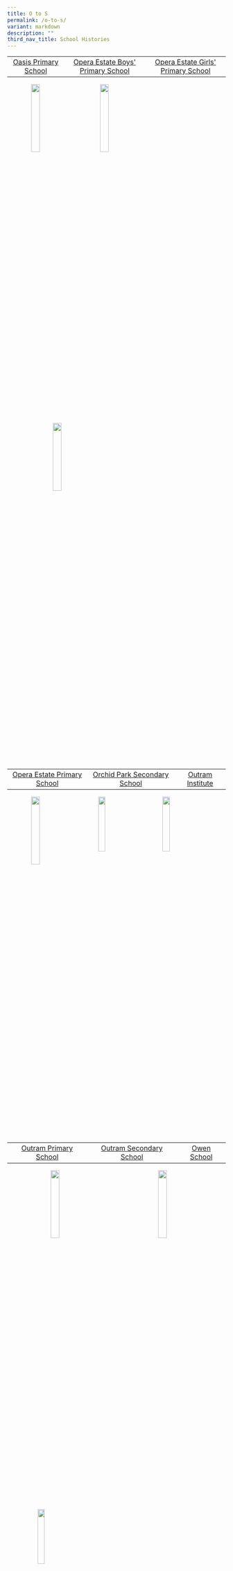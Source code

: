 ```yaml
---
title: O to S
permalink: /o-to-s/
variant: markdown
description: ""
third_nav_title: School Histories
---
```

|  |  |  |
|:---:|:---:|:---:|
| [Oasis Primary School](/school-histories/oasis-pri/) | [Opera Estate Boys' Primary School](/school-histories/opera-estate-boys-pri/) | [Opera Estate Girls' Primary School](/school-histories/opera-estate-girls-pri/)|

<img align="left" style="width:20%;margin-left:55px;" src="/images/crestO1.png">
<img align="left" style="width:20%;margin-left:55px;" src="/images/crestO2.png">
<img align="left" style="width:20%;margin-left:105px;" src="/images/crestO3.png">

<br clear="left">

|  |  |  |
|:---:|:---:|:---:|
 | [Opera Estate Primary School](/school-histories/opera-estate-pri/) | [Orchid Park Secondary School](/school-histories/orchid-park-sec/)| [Outram Institute](/school-histories/outram-institute/) |

<img align="left" style="width:20%;margin-left:55px;" src="/images/crestO4.jpg">
<img align="right" style="width:18%;margin-right:55px;" src="/images/crestO5.jpg">
<img align="right" style="width:18%;margin-right:55px;" src="/images/crestO6.png">

<br clear="left">

|  |  |  |
|:---:|:---:|:---:|
 [Outram Primary School](/school-histories/outram-pri/) |[Outram Secondary School](/school-histories/outram-sec/) | [Owen School](/school-histories/owen-sch/) | 

<img align="right" style="width:20%;margin-right:55px;" src="/images/crestO7.png">
<img align="left" style="width:20%;margin-left:100px;" src="/images/crestO8.jpg">
<img align="left" style="width:18%;margin-left:70px;" src="/images/crestO9.png">

<br clear="left">

|  |  |  |
|:---:|:---:|:---:|
| [Palm View Primary School](/school-histories/palm-view-pri/) | [Pandan Primary School](/school-histories/pandan-pri/) | 

<img align="left" style="width:22%;margin-left:100px;" src="/images/crestP1.png">
<img align="right" style="width:20%;margin-right:100px;" src="/images/crestP2.png">

<br clear="left">

|  |  |  |
|:---:|:---:|:---:|
|[Park Road School](/school-histories/park-road-sch/) | [Park View Primary School](/school-histories/park-view-pri/) |

<img align="left" style="width:20%;margin-left:100px;" src="/images/crestP3.png">
<img align="right" style="width:20%;margin-right:100px;" src="/images/crestP4.png">

<br clear="left">

|  |  |  |
|:---:|:---:|:---:|
| [Paya Lebar Methodist Girls'<br> School (Primary)](/school-histories/paya-lebar-methodist-girls-sch-pri/) | [Paya Lebar Methodist<br> Girls' School (Secondary)](/school-histories/paya-lebar-methodist-girls-sch-sec/) | [Paya Lebar School](/school-histories/paya-lebar-sch/) |

<img align="left" style="width:25%;margin-left:35px;" src="/images/crestP5.png">
<img align="left" style="width:20%;margin-left:95px;" src="/images/crestP6.jpg">
<img align="right" style="width:18%;margin-right:65px;" src="/images/crestP7.jpg">

<br clear="left">

|  |  |  |
|:---:|:---:|:---:|
| [Pearl Bank School](/school-histories/pearl-bank-sch/) | [Pearl Park Primary School](/school-histories/pearl-park-pri-sch/) | [Pearl's Hill School](/school-histories/pearls-hill-sch/) |

<img align="left" style="width:20%;margin-left:55px;" src="/images/crestP8.png">
<img align="left" style="width:18%;margin-left:115px;" src="/images/crestP9.png">
<img align="right" style="width:18%;margin-right:65px;" src="/images/crestP10.png">

<br clear="left">

|  |  |  |
|:---:|:---:|:---:|
| [Peck Seah Primary School](/school-histories/peck-seah-pri/) | [Pei Chun Public School](/school-histories/pei-chun-public-sch/) | [Pei Hwa Presbyterian Primary School](/school-histories/pei-hwa-presbyterian-pri/) |

<img align="left" style="width:20%;margin-left:55px;" src="/images/crestP11.jpg">
<img align="left" style="width:20%;margin-left:125px;" src="/images/crestP12.png">
<img align="right" style="width:20%;margin-right:55px;" src="/images/crestP13.png">

<br clear="left">

|  |  |  |
|:---:|:---:|:---:|
| [Pei Hwa Secondary School](/school-histories/pei-hwa-sec/) | [Pei Tek Public School](/school-histories/pei-tek-public-sch/) | [Pei Tong Primary School](/school-histories/pei-tong-pri/) |

<img align="left" style="width:20%;margin-left:55px;" src="/images/crestP14.jpg">
<img align="left" style="width:20%;margin-left:105px;" src="/images/crestP15.png">
<img align="right" style="width:20%;margin-right:65px;" src="/images/crestP16.png">

<br clear="left">

|  |  |  |
|:---:|:---:|:---:|
| [Peicai Secondary School](/school-histories/peicai-sec/) | [Peirce Secondary School](/school-histories/peirce-sec/) | [Peixin Primary School](/school-histories/peixin-pri/) |

<img align="left" style="width:18%;margin-left:55px;" src="/images/crestP17.jpg">
<img align="left" style="width:16%;margin-left:135px;" src="/images/crestP18.png">
<img align="right" style="width:18%;margin-right:65px;" src="/images/crestP19.png">

<br clear="left">

|  |  |  |
|:---:|:---:|:---:|
| [Peiying Primary School](/school-histories/peiying-pri/) | [Permaisura Primary School](/school-histories/permaisura-pri/) | [Ping Yi Primary School](/school-histories/ping-yi-pri/) |

<img align="left" style="width:17%;margin-left:75px;" src="/images/crestP20.png">
<img align="left" style="width:16%;margin-left:125px;" src="/images/crestP21.png">
<img align="right" style="width:20%;margin-right:55px;" src="/images/crestP22.png">

<br clear="left">

|  |  |  |
|:---:|:---:|:---:|
| [Ping Yi Secondary School](/school-histories/pingyi-sec/) | [Pioneer Junior College](/school-histories/pioneer-jc/) | [Pioneer Primary School](/school-histories/pioneer-pri/) |

<img align="left" style="width:15%;margin-left:85px;" src="/images/crestP23.jpg">
<img align="left" style="width:20%;margin-left:125px;" src="/images/crestP24.jpg">
<img align="right" style="width:20%;margin-right:45px;" src="/images/crestP25.png">

<br clear="left">

|  |  |  |
|:---:|:---:|:---:|
| [Pioneer Secondary School](/school-histories/pioneer-sec/) | [Playfair School](/school-histories/playfair-sch/) | [Poi Ching School](/school-histories/poi-ching-sch/) |

<img align="left" style="width:20%;margin-left:55px;" src="/images/crestP26.jpg">
<img align="left" style="width:20%;margin-left:105px;" src="/images/crestP27.png">
<img align="right" style="width:15%;margin-right:65px;" src="/images/crestP28.png">

<br clear="left">

|  |  |  |
|:---:|:---:|:---:|
| [Presbyterian High School](/school-histories/presbyterian-high-sch/) | [Princess Elizabeth Primary School](/school-histories/princess-elizabeth-pri/) | [Pulau Tekong Primary School](/school-histories/pulau-tekong-pri/) |

<img align="left" style="width:15%;margin-left:85px;" src="/images/crestP29.jpg">
<img align="left" style="width:17%;margin-left:135px;" src="/images/crestP30.png">
<img align="right" style="width:20%;margin-right:45px;" src="/images/crestP31.png">

<br clear="left">

|  |  |  |
|:---:|:---:|:---:|
| [Punggol Cove Primary School](/school-histories/punggol-cove-pri/) | [Punggol Green Primary School](/school-histories/punggol-green-pri/) | [Punggol Primary School](/school-histories/punggol-pri/) |

<img align="left" style="width:20%;margin-left:55px;" src="/images/crestP32.png">
<img align="left" style="width:34%;margin-left:75px;" src="/images/crestP33.png">
<img align="right" style="width:16%;margin-right:55px;" src="/images/crestP34.png">

<br clear="left">

|  |  |  |
|:---:|:---:|:---:|
| [Punggol Secondary School](/school-histories/punggol-sec/) | [Punggol View Primary School](/school-histories/punggol-view-pri/) | [Qiaonan Primary School](/school-histories/qiaonan-pri/) |

<img align="left" style="width:20%;margin-left:55px;" src="/images/crestP35.png">
<img align="left" style="width:22%;margin-left:105px;" src="/images/crestP36.jpg">
<img align="right" style="width:22%;margin-right:35px;" src="/images/crestQ1.png">

<br clear="left">

|  |  |  |
|:---:|:---:|:---:|
| [Qifa Primary School](/school-histories/qifa-pri/) | [Qihua Primary School](/school-histories/qihua-pri/) | [Queenstown Primary School](/school-histories/queenstown-pri/) |

<img align="left" style="width:20%;margin-left:55px;" src="/images/crestQ2.png">
<img align="left" style="width:20%;margin-left:105px;" src="/images/crestQ3.png">
<img align="right" style="width:22%;margin-right:45px;" src="/images/crestQ4.png">

<br clear="left">

|  |  |  |
|:---:|:---:|:---:|
| [Queenstown Secondary School](/school-histories/queenstown-sec/) | [Queensway Secondary School](/school-histories/queensway-sec/) | [Radin Mas Primary School](/school-histories/radin-mas-pri/) |

<img align="left" style="width:18%;margin-left:75px;" src="/images/crestQ5.jpg">
<img align="left" style="width:20%;margin-left:105px;" src="/images/crestQ6.jpg">
<img align="right" style="width:20%;margin-right:45px;" src="/images/crestR1.png">

<br clear="left">

|  |  |  |
|:---:|:---:|:---:|
| [Raffles Girls' Primary School](/school-histories/raffles-girls-pri/) | [Raffles Girls' School](/school-histories/raffles-girls-sch/) | [Raffles Institution](/school-histories/raffles-institution/) |

<img align="left" style="width:20%;margin-left:55px;" src="/images/crestR2.png">
<img align="left" style="width:22%;margin-left:105px;" src="/images/crestR3.jpg">
<img align="right" style="width:20%;margin-right:45px;" src="/images/crestR4.png">

<br clear="left">

|  |  |  |
|:---:|:---:|:---:|
| [Raffles Junior College](/school-histories/raffles-jc/) | [Rangoon Road Primary School (Farrer Park)](/school-histories/rangoon-road-pri/) | [Rangoon Secondary School](/school-histories/rangoon-sec/) |

<img align="left" style="width:20%;margin-left:55px;" src="/images/crestR5.png">
<img align="left" style="width:20%;margin-left:105px;" src="/images/crestR6.png">
<img align="right" style="width:19%;margin-right:65px;" src="/images/crestR7.png">

<br clear="left">

|  |  |  |
|:---:|:---:|:---:|
| [Rayman School](/school-histories/rayman-sch/) | [Red Swastika School](/school-histories/red-swastika-sch/) | [Redhill School](/school-histories/redhill-sch/) |

<img align="left" style="width:20%;margin-left:55px;" src="/images/crestR8.jpg">
<img align="left" style="width:20%;margin-left:115px;" src="/images/crestR9.png">
<img align="right" style="width:18%;margin-right:65px;" src="/images/crestR10.png">

<br clear="left">

|  |  |  |
|:---:|:---:|:---:|
| [Regent Secondary School](/school-histories/regent-sec/) | [River Valley English School](/school-histories/river-valley-english-sch/) | [River Valley Government Chinese School](/school-histories/river-valley-government-chi-sch/) |

<img align="left" style="width:20%;margin-left:55px;" src="/images/crestR11.jpg">
<img align="left" style="width:18%;margin-left:125px;" src="/images/crestR12.png">
<img align="right" style="width:20%;margin-right:45px;" src="/images/crestR13.png">

<br clear="left">

|  |  |  |
|:---:|:---:|:---:|
| [River Valley High School](/school-histories/river-valley-high-sch/) | [River Valley Primary School](/school-histories/river-valley-pri/) | [Riverside Primary School](/school-histories/riverside-pri/) |

<img align="left" style="width:19%;margin-left:55px;" src="/images/crestR14.jpg">
<img align="left" style="width:16%;margin-left:135px;" src="/images/crestR15.jpg">
<img align="right" style="width:25%;margin-right:35px;" src="/images/crestR16.jpg">

<br clear="left">

|  |  |  |
|:---:|:---:|:---:|
| [Riverside Secondary School](/school-histories/riverside-sec/) | [Rivervale Primary School](/school-histories/river-vale-pri-sch/) | [Rosyth School](/school-histories/rosyth-sch/) |

<img align="left" style="width:20%;margin-left:55px;" src="/images/crestR17.jpg">
<img align="left" style="width:20%;margin-left:95px;" src="/images/crestR18.png">
<img align="right" style="width:20%;margin-right:45px;" src="/images/crestR19.jpg">

<br clear="left">

|  |  |  |
|:---:|:---:|:---:|
| [Rulang Primary School](/school-histories/rulang-pri/) | [San Shan Primary School](/school-histories/san-shan-pri/) | [Sang Nila Utama Secondary School](/school-histories/sang-nila-utama-sec/) |

<img align="left" style="width:25%;margin-left:55px;" src="/images/crestR20.png">
<img align="left" style="width:20%;margin-left:105px;" src="/images/crestS1.png">
<img align="right" style="width:24%;margin-right:35px;" src="/images/crestS2.png">

<br clear="left">

|  |  |  |
|:---:|:---:|:---:|
| [Selegie Primary School](/school-histories/selegie-pri/) | [Seletar Institute](/school-histories/seletar-institute/) | [Sembawang Hills Estate School](/school-histories/sembawang-hills-estate-sch/) |

<img align="left" style="width:22%;margin-left:55px;" src="/images/crestS3.png">
<img align="left" style="width:22%;margin-left:105px;" src="/images/crestS4.png">
<img align="right" style="width:20%;margin-right:45px;" src="/images/crestS5.jpg">

<br clear="left">

|  |  |  |
|:---:|:---:|:---:|
| [Sembawang Primary School](/school-histories/sembawang-pri/) | [Sembawang Secondary School](/school-histories/sembawang-sec/) | [Seng Kang Primary School](/school-histories/seng-kang-pri/) |

<img align="left" style="width:18%;margin-left:65px;" src="/images/crestS6.jpg">
<img align="left" style="width:20%;margin-left:125px;" src="/images/crestS7.png">
<img align="right" style="width:20%;margin-right:45px;" src="/images/crestS8.jpg">

<br clear="left">

|  |  |  |
|:---:|:---:|:---:|
| [Seng Kang Secondary School](/school-histories/seng-kang-sec/) | [Sengkang Green Primary School](/school-histories/sengkang-green-pri/) | [Sennett Estate School](/school-histories/sennett-estate-sch/) |

<img align="left" style="width:20%;margin-left:55px;" src="/images/crestS9.png">
<img align="left" style="width:20%;margin-left:125px;" src="/images/crestS10.png">
<img align="right" style="width:22%;margin-right:35px;" src="/images/crestS11.png">

<br clear="left">

|  |  |  |
|:---:|:---:|:---:|
| [Serangoon Garden North School](/school-histories/serangoon-garden-north-sch/) | [Serangoon Garden Secondary School](/school-histories/serangoon-garden-sec/) | [Serangoon Garden South School](/school-histories/serangoon-garden-south-sch/) |

<img align="left" style="width:20%;margin-left:55px;" src="/images/crestS12.png">
<img align="left" style="width:16%;margin-left:145px;" src="/images/crestS13.png">
<img align="right" style="width:20%;margin-right:45px;" src="/images/crestS14.png">

<br clear="left">

|  |  |  |
|:---:|:---:|:---:|
| [Serangoon Garden Technical School](/school-histories/serangoon-garden-technical-sch/) | [Serangoon Junior College](/school-histories/serangoon-jc/) | [Serangoon Secondary School](/school-histories/serangoon-sec/) |

<img align="left" style="width:20%;margin-left:55px;" src="/images/crestS15.png">
<img align="left" style="width:20%;margin-left:125px;" src="/images/crestS16.png">
<img align="right" style="width:18%;margin-right:55px;" src="/images/crestS17.png">

<br clear="left">

|  |  |  |
|:---:|:---:|:---:|
| [Seraya Primary School](/school-histories/seraya-pri/) | [Shuqun Primary School](/school-histories/shuqun-pri/) | [Shuqun Secondary School](/school-histories/shuqun-sec/) |

<img align="left" style="width:20%;margin-left:55px;" src="/images/crestS18.png">
<img align="left" style="width:24%;margin-left:105px;" src="/images/crestS19.png">
<img align="right" style="width:20%;margin-right:45px;" src="/images/crestS20.png">

<br clear="left">

|  |  |  |
|:---:|:---:|:---:|
| [Si Ling Primary School](/school-histories/si-ling-pri/) | [Si Ling Secondary School](/school-histories/si-ling-sec/) | [Siglap Indah Primary School](/school-histories/siglap-indah-pri/) |

<img align="left" style="width:20%;margin-left:55px;" src="/images/crestS21.png">
<img align="left" style="width:18%;margin-left:125px;" src="/images/crestS22.jpg">
<img align="right" style="width:22%;margin-right:45px;" src="/images/crestS23.png">

<br clear="left">

|  |  |  |
|:---:|:---:|:---:|
| [Siglap Primary School](/school-histories/siglap-pri/) | [Siglap Secondary School](/school-histories/siglap-sec/) | [Silat Primary School](/school-histories/silat-pri-sch/) |

<img align="left" style="width:20%;margin-left:55px;" src="/images/crestS24.png">
<img align="left" style="width:20%;margin-left:105px;" src="/images/crestS25.jpg">
<img align="right" style="width:20%;margin-right:45px;" src="/images/crestS26.jpg">

<br clear="left">

|  |  |  |
|:---:|:---:|:---:|
| [Singapore Chinese Girls' School](/school-histories/singapore-chinese-girls-sch/) | [Singapore Sports School](/school-histories/singapore-sports-school/) | [South View Primary School](/school-histories/south-view-pri/) |

<img align="left" style="width:18%;margin-left:75px;" src="/images/crestS27.png">
<img align="left" style="width:20%;margin-left:105px;" src="/images/crestS28.png">
<img align="right" style="width:22%;margin-right:45px;" src="/images/crestS29.jpg">

<br clear="left">

|  |  |  |
|:---:|:---:|:---:|
| [Spectra Secondary School](/school-histories/spectra-sec/) | [Springdale Primary School](/school-histories/springdale-pri/) | [Springfield Secondary School](/school-histories/springfield-sec/) |

<img align="left" style="width:30%;margin-left:55px;" src="/images/crestS30.jpg">
<img align="left" style="width:20%;margin-left:35px;" src="/images/crestS31.png">
<img align="right" style="width:15%;margin-right:75px;" src="/images/crestS32.jpg">

<br clear="left">

|  |  |  |
|:---:|:---:|:---:|
| [St Andrew's Junior College](/school-histories/st-andrew-jc/) | [St Andrew's Junior School](/school-histories/st-andrew-junior-sch/) | [St Andrew's Secondary School](/school-histories/st-andrew-sec/) |

<img align="left" style="width:24%;margin-left:55px;" src="/images/crestS33.png">
<img align="left" style="width:20%;margin-left:85px;" src="/images/crestS34.png">
<img align="right" style="width:20%;margin-right:45px;" src="/images/crestS35.png">

<br clear="left">

|  |  |  |
|:---:|:---:|:---:|
| [St Anthony's Canossian Primary School](/school-histories/st-anthony-canossian-pri/) | [St Anthony's Canossian Secondary School](/school-histories/st-anthony-canossian-sec/) | [St George's Road Tamil School](/school-histories/st-george-road-tamil-sch/) |

<img align="left" style="width:18%;margin-left:75px;" src="/images/crestS36.png">
<img align="left" style="width:18%;margin-left:125px;" src="/images/crestS37.jpg">
<img align="right" style="width:30%;margin-right:15px;" src="/images/crestS38.png">

<br clear="left">

|  |  |  |
|:---:|:---:|:---:|
| [St Joseph's Institution Junior](/school-histories/st-joseph-institution-junior/) | [St Patrick's School](/school-histories/st-patrick-sch/) | [St Thomas Secondary School](/school-histories/st-thomas-sec/) |

<img align="left" style="width:18%;margin-left:75px;" src="/images/crestS39.png">
<img align="left" style="width:16%;margin-left:125px;" src="/images/crestS40.jpg">
<img align="right" style="width:18%;margin-right:65px;" src="/images/crestS41.png">

<br clear="left">

|  |  |  |
|:---:|:---:|:---:|
| [St. Anthony's Primary School](/school-histories/st-anthony-pri/) | [St. Gabriel's Primary School](/school-histories/st-gabriel-pri/) | [St. Gabriel's Secondary School](/school-histories/st-gabriel-sec/) |

<img align="left" style="width:18%;margin-left:75px;" src="/images/crestS42.jpg">
<img align="left" style="width:20%;margin-left:105px;" src="/images/crestS43.jpg">
<img align="right" style="width:20%;margin-right:55px;" src="/images/crestS44.png">

<br clear="left">

|  |  |  |
|:---:|:---:|:---:|
| [St. Hilda's Primary School](/school-histories/st-hilda-pri/) | [St. Hilda's Secondary School](/school-histories/st-hilda-sec/) | [St. Joseph's Institution](/school-histories/st-joseph-institution/) |

<img align="left" style="width:20%;margin-left:75px;" src="/images/crestS45.png">
<img align="left" style="width:23%;margin-left:105px;" src="/images/crestss1.jpg">
<img align="right" style="width:20%;margin-right:45px;" src="/images/crestss2.jpg">

<br clear="left">

|  |  |  |
|:---:|:---:|:---:|
| [St. Margaret's Primary School](/school-histories/st-margaret-pri/) | [St. Margaret's Secondary School](/school-histories/st-margaret-sec/) | [St. Stephen's School](/school-histories/st-stephen-sch/) ||

<img align="left" style="width:17%;margin-left:95px;" src="/images/crestss3.jpg">
<img align="left" style="width:17%;margin-left:125px;" src="/images/crestS46.png">
<img align="right" style="width:20%;margin-right:45px;" src="/images/crestS47.png">

<br clear="left">

|  |  |  |
|:---:|:---:|:---:|
| [St. Theresa's High School](/school-histories/st-theresa-high-sch/) | [Stamford Girls' School](/school-histories/stamford-girls-sch/) | [Stamford Primary School](/school-histories/stamford-pri/) |

<img align="left" style="width:16%;margin-left:95px;" src="/images/crestss4.jpg">
<img align="left" style="width:20%;margin-left:125px;" src="/images/crestss5.jpg">
<img align="right" style="width:20%;margin-right:45px;" src="/images/crestS53.jpg">

<br clear="left">

|  |  |  |
|:---:|:---:|:---:|
| [Swiss Cottage Primary School](/school-histories/swiss-cottage-pri/) | |[Swiss Cottage Secondary School](/school-histories/swiss-cottage-sec/) |  

<img align="left" style="width:23%;margin-left:100px;" src="/images/crestss6.jpg">
<img align="right" style="width:18%;margin-right:150px;" src="/images/crestS52.png">

<br clear="left">